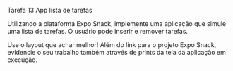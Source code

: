 Tarefa 13 App lista de tarefas

Utilizando a plataforma Expo Snack, implemente uma aplicação que simule uma lista de tarefas. O usuário pode inserir e remover tarefas.

Use o layout que achar melhor!
Além do link para o projeto Expo Snack, evidencie o seu trabalho também através de prints da tela da aplicação em execução.